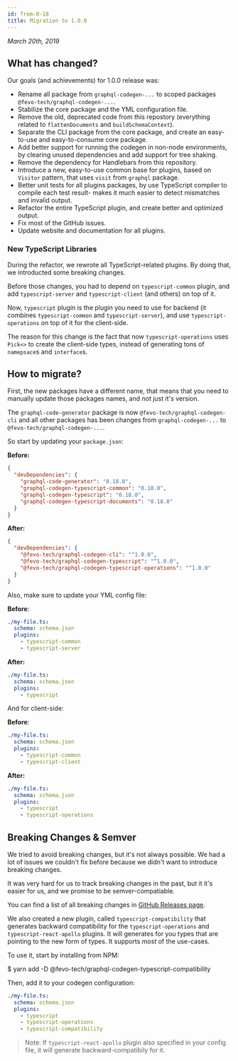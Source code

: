 ```yaml
---
id: from-0-18
title: Migration to 1.0.0
---
```


*March 20th, 2019*

## What has changed?

Our goals (and achievements) for 1.0.0 release was:

- Rename all package from `graphql-codegen-...` to scoped packages `@fevo-tech/graphql-codegen-...`.
- Stabilize the core package and the YML configuration file.
- Remove the old, deprecated code from this repostory (everything related to `flattenDocuments` and `buildSchemaContext`).
- Separate the CLI package from the core package, and create an easy-to-use and easy-to-consume core package.
- Add better support for running the codegen in non-node environments, by clearing unused dependencies and add support for tree shaking.
- Remove the dependency for Handlebars from this repository.
- Introduce a new, easy-to-use common base for plugins, based on `Visitor` pattern, that uses `visit` from `graphql` package.
- Better unit tests for all plugins packages, by use TypeScript compiler to compile each test result- makes it much easier to detect mismatches and invalid output.
- Refactor the entire TypeScript plugin, and create better and optimized output.
- Fix most of the GitHub issues.
- Update website and documentation for all plugins.

### New TypeScript Libraries

During the refactor, we rewrote all TypeScript-related plugins. By doing that, we introducted some breaking changes.

Before those changes, you had to depend on `typescript-common` plugin, and add `typescript-server` and `typescript-client` (and others) on top of it.

Now, `typescript` plugin is the plugin you need to use for backend (it combines `typescript-common` and `typescript-server`), and use `typescript-operations` on top of it for the client-side.

The reason for this change is the fact that now `typescript-operations` uses `Pick<>` to create the client-side types, instead of generating tons of `namepsace`s and `interface`s.

## How to migrate?

First, the new packages have a different name, that means that you need to manually update those packages names, and not just it's version.

The `graphql-code-generator` package is now `@fevo-tech/graphql-codegen-cli` and all other packages has been changes from `graphql-codegen-...` to `@fevo-tech/graphql-codegen-...`.

So start by updating your `package.json`:

**Before:**

```json
{
  "devDependencies": {
    "graphql-code-generator": "0.18.0",
    "graphql-codegen-typescript-common": "0.18.0",
    "graphql-codegen-typescript": "0.18.0",
    "graphql-codegen-typescript-documents": "0.18.0"
  }
}
```

**After:**

```json
{
  "devDependencies": {
    "@fevo-tech/graphql-codegen-cli": "^1.0.0",
    "@fevo-tech/graphql-codegen-typescript": "^1.0.0",
    "@fevo-tech/graphql-codegen-typescript-operations": "^1.0.0"
  }
}
```

Also, make sure to update your YML config file:

**Before**:

```yml
./my-file.ts:
  schema: schema.json
  plugins:
    - typescript-common
    - typescript-server
```

**After:**

```yml
./my-file.ts:
  schema: schema.json
  plugins:
    - typescript
```

And for client-side:

**Before**:

```yml
./my-file.ts:
  schema: schema.json
  plugins:
    - typescript-common
    - typescript-client
```

**After:**

```yml
./my-file.ts:
  schema: schema.json
  plugins:
    - typescript
    - typescript-operations
```

## Breaking Changes & Semver

We tried to avoid breaking changes, but it's not always possible. We had a lot of issues we couldn't fix before because we didn't want to introduce breaking changes.

It was very hard for us to track breaking changes in the past, but it it's easier for us, and we promise to be semver-compatiable.

You can find a list of all breaking changes in [GitHub Releases page](https://github.com/dotansimha/graphql-code-generator/releases/).

We also created a new plugin, called `typescript-compatibility` that generates backward compatibility for the `typescript-operations` and `typescript-react-apollo` plugins.
It will generates for you types that are pointing to the new form of types. It supports _most_ of the use-cases.

To use it, start by installing from NPM:

\$ yarn add -D @fevo-tech/graphql-codegen-typescript-compatibility

Then, add it to your codegen configuration:

```yml
./my-file.ts:
  schema: schema.json
  plugins:
    - typescript
    - typescript-operations
    - typescript-compatibility
```

> Note: If `typescript-react-apollo` plugin also specified in your config file, it will generate backward-compatibily for it.
